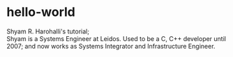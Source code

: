# hello-world
Shyam R. Harohalli's tutorial;  
Shyam is a Systems Engineer at Leidos.  Used to be a C, C++ developer until 2007; and now works as Systems Integrator and Infrastructure Engineer. 
